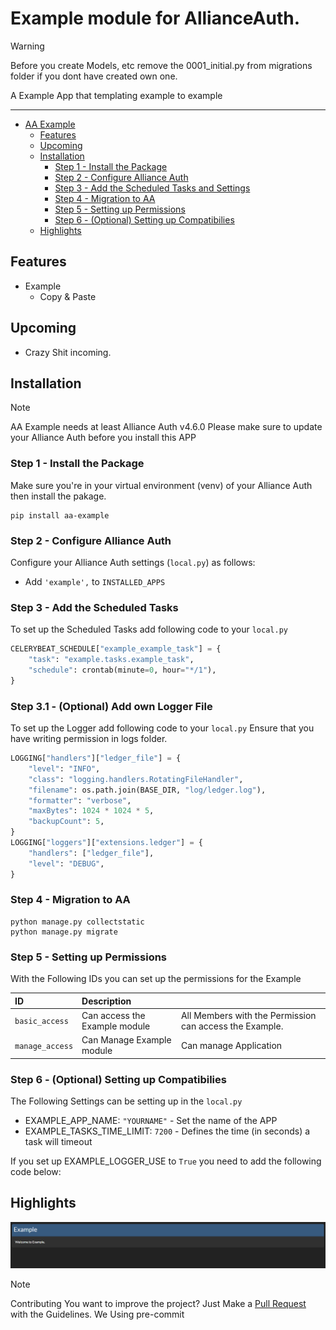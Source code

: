 # Example module for AllianceAuth.<a name="aa-example"></a>

> [!WARNING]
> Before you create Models, etc remove the 0001_initial.py from migrations folder if you dont have created own one.

A Example App that templating example to example

______________________________________________________________________

- [AA Example](#aa-example)
  - [Features](#features)
  - [Upcoming](#upcoming)
  - [Installation](#features)
    - [Step 1 - Install the Package](#step1)
    - [Step 2 - Configure Alliance Auth](#step2)
    - [Step 3 - Add the Scheduled Tasks and Settings](#step3)
    - [Step 4 - Migration to AA](#step4)
    - [Step 5 - Setting up Permissions](#step5)
    - [Step 6 - (Optional) Setting up Compatibilies](#step6)
  - [Highlights](#highlights)

## Features<a name="features"></a>

- Example
  - Copy & Paste

## Upcoming<a name="upcoming"></a>

- Crazy Shit incoming.

## Installation<a name="installation"></a>

> [!NOTE]
> AA Example needs at least Alliance Auth v4.6.0
> Please make sure to update your Alliance Auth before you install this APP

### Step 1 - Install the Package<a name="step1"></a>

Make sure you're in your virtual environment (venv) of your Alliance Auth then install the pakage.

```shell
pip install aa-example
```

### Step 2 - Configure Alliance Auth<a name="step2"></a>

Configure your Alliance Auth settings (`local.py`) as follows:

- Add `'example',` to `INSTALLED_APPS`

### Step 3 - Add the Scheduled Tasks<a name="step3"></a>

To set up the Scheduled Tasks add following code to your `local.py`

```python
CELERYBEAT_SCHEDULE["example_example_task"] = {
    "task": "example.tasks.example_task",
    "schedule": crontab(minute=0, hour="*/1"),
}
```

### Step 3.1 - (Optional) Add own Logger File

To set up the Logger add following code to your `local.py`
Ensure that you have writing permission in logs folder.

```python
LOGGING["handlers"]["ledger_file"] = {
    "level": "INFO",
    "class": "logging.handlers.RotatingFileHandler",
    "filename": os.path.join(BASE_DIR, "log/ledger.log"),
    "formatter": "verbose",
    "maxBytes": 1024 * 1024 * 5,
    "backupCount": 5,
}
LOGGING["loggers"]["extensions.ledger"] = {
    "handlers": ["ledger_file"],
    "level": "DEBUG",
}
```

### Step 4 - Migration to AA<a name="step4"></a>

```shell
python manage.py collectstatic
python manage.py migrate
```

### Step 5 - Setting up Permissions<a name="step5"></a>

With the Following IDs you can set up the permissions for the Example

| ID              | Description                   |                                                         |
| :-------------- | :---------------------------- | :------------------------------------------------------ |
| `basic_access`  | Can access the Example module | All Members with the Permission can access the Example. |
| `manage_access` | Can Manage Example module     | Can manage Application                                  |

### Step 6 - (Optional) Setting up Compatibilies<a name="step6"></a>

The Following Settings can be setting up in the `local.py`

- EXAMPLE_APP_NAME: `"YOURNAME"` - Set the name of the APP
- EXAMPLE_TASKS_TIME_LIMIT: `7200` - Defines the time (in seconds) a task will timeout

If you set up EXAMPLE_LOGGER_USE to `True` you need to add the following code below:

## Highlights<a name="highlights"></a>

![Example](https://raw.githubusercontent.com/geuthur/aa-example/master/example/docs/images/preview-1.png "Example View")

> [!NOTE]
> Contributing
> You want to improve the project?
> Just Make a [Pull Request](https://github.com/Geuthur/aa-example/pulls) with the Guidelines.
> We Using pre-commit
